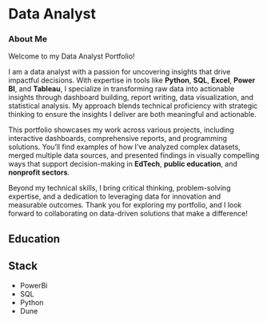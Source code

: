 # Data Analyst
### About Me  

Welcome to my Data Analyst Portfolio!  

I am a data analyst with a passion for uncovering insights that drive impactful decisions. With expertise in tools like **Python**, **SQL**, **Excel**, **Power BI**, and **Tableau**, I specialize in transforming raw data into actionable insights through dashboard building, report writing, data visualization, and statistical analysis. My approach blends technical proficiency with strategic thinking to ensure the insights I deliver are both meaningful and actionable.  

This portfolio showcases my work across various projects, including interactive dashboards, comprehensive reports, and programming solutions. You’ll find examples of how I’ve analyzed complex datasets, merged multiple data sources, and presented findings in visually compelling ways that support decision-making in **EdTech**, **public education**, and **nonprofit sectors**.  

Beyond my technical skills, I bring critical thinking, problem-solving expertise, and a dedication to leveraging data for innovation and measurable outcomes. Thank you for exploring my portfolio, and I look forward to collaborating on data-driven solutions that make a difference!

## Education

## Stack
- PowerBi
- SQL
- Python
- Dune
